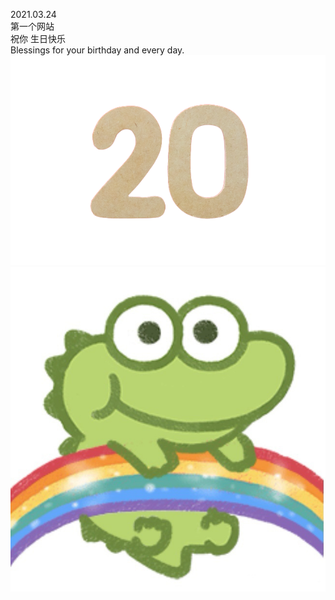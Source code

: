 2021.03.24  
第一个网站  
祝你 
生日快乐  
Blessings for your birthday and every day.   
![](https://github.com/JackeyLau1/HappyBirthdaySally.github.io/blob/gh-pages/20.png)![](https://github.com/JackeyLau1/HappyBirthdaySally.github.io/blob/main/111111.jpg)
